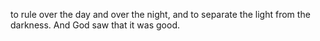 to rule over the day and over the night, and to separate the light from the darkness. And God saw that it was good.
